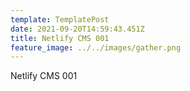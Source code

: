 ```yaml
---
template: TemplatePost
date: 2021-09-20T14:59:43.451Z
title: Netlify CMS 001
feature_image: ../../images/gather.png
---
```

Netlify CMS 001